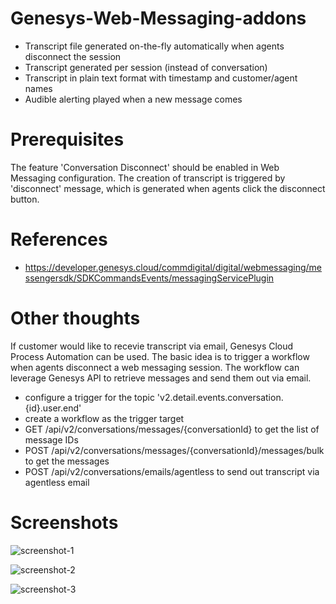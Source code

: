# Genesys-Web-Messaging-addons
* Transcript file generated on-the-fly automatically when agents disconnect the session
* Transcript generated per session (instead of conversation)
* Transcript in plain text format with timestamp and customer/agent names
* Audible alerting played when a new message comes

# Prerequisites
The feature 'Conversation Disconnect' should be enabled in Web Messaging configuration. The creation of transcript is triggered by 'disconnect' message, which is generated when agents click the disconnect button.

# References
* https://developer.genesys.cloud/commdigital/digital/webmessaging/messengersdk/SDKCommandsEvents/messagingServicePlugin

# Other thoughts
If customer would like to recevie transcript via email, Genesys Cloud Process Automation can be used. The basic idea is to trigger a workflow when agents disconnect a web messaging session. The workflow can leverage Genesys API to retrieve messages and send them out via email.
* configure a trigger for the topic 'v2.detail.events.conversation.{id}.user.end'
* create a workflow as the trigger target
* GET /api/v2/conversations/messages/{conversationId} to get the list of message IDs
* POST /api/v2/conversations/messages/{conversationId}/messages/bulk to get the messages
* POST /api/v2/conversations/emails/agentless to send out transcript via agentless email

# Screenshots
![screenshot-1](https://user-images.githubusercontent.com/54515285/234136112-e68ee877-6ef7-4d70-b880-09857857843e.png)

![screenshot-2](https://user-images.githubusercontent.com/54515285/234136134-5fd6f9c0-6367-447a-beca-fce160ace8cc.png)

![screenshot-3](https://user-images.githubusercontent.com/54515285/234136163-5955398d-4562-48cf-895e-58a2287ff4d1.png)
